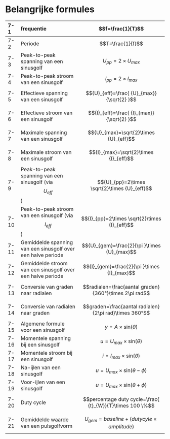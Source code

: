 # Belangrijke formules

| 7-1 | frequentie | $$f=\frac{1}{T}$$ |
| :--- | :--- | :--- |
| 7-2 | Periode | $$T=\frac{1}{f}$$ |
| 7-3 | Peak-to-peak spanning van een sinusgolf | $${U}_{pp}=2\times {U}_{max}$$ |
| 7-4 | Peak-to-peak stroom van een sinusgolf | $${I}_{pp}=2\times {I}_{max}$$ |
| 7-5 | Effectieve spanning van een sinusgolf | $${U}_{eff}=\frac{ {U}_{max}}{\sqrt{2} }$$ |
| 7-6 | Effectieve stroom van een sinusgolf | $${I}_{eff}=\frac{ {I}_{max}}{\sqrt{2} }$$ |
| 7-7 | Maximale spanning van een sinusgolf | $${U}_{max}=\sqrt{2}\times {U}_{eff}$$ |
| 7-8 | Maximale stroom van een sinusgolf | $${I}_{max}=\sqrt{2}\times {I}_{eff}$$ |
| 7-9 | Peak-to-peak spanning van een sinusgolf \(via $${U}_{eff}$$ \) | $${U}_{pp}=2\times \sqrt{2}\times {U}_{eff}$$ |
| 7-10 | Peak-to-peak stroom van een sinusgolf \(via $${I}_{eff}$$ \) | $${I}_{pp}=2\times \sqrt{2}\times {I}_{eff}$$ |
| 7-11 | Gemiddelde spanning van een sinusgolf over een halve periode | $${U}_{gem}=\frac{2}{\pi }\times {U}_{max}$$ |
| 7-12 | Gemiddelde stroom van een sinusgolf over een halve periode | $${I}_{gem}=\frac{2}{\pi }\times {I}_{max}$$ |
| 7-13 | Conversie van graden naar radialen | $$radialen=\frac{aantal graden}{360°}\times 2\pi rad$$ |
| 7-14 | Conversie van radialen naar graden | $$graden=\frac{aantal radialen}{2\pi rad}\times 360°$$ |
| 7-15 | Algemene formule voor een sinusgolf | $$y=A\times \mathrm{sin}\left(\theta \right)$$ |
| 7-16 | Momentele spanning bij een sinusgolf | $$u={U}_{max}\times \mathrm{sin}\left(\theta \right)$$ |
| 7-17 | Momentele stroom bij een sinusgolf | $$i={I}_{max}\times \mathrm{sin}\left(\theta \right)$$ |
| 7-18 | Na-ijlen van een sinusgolf | $$u={U}_{max}\times \mathrm{sin}\left(\theta -\phi \right)$$ |
| 7-19 | Voor-ijlen van een sinusgolf | $$u={U}_{max}\times \mathrm{sin}\left(\theta +\phi \right)$$ |
| 7-20 | Duty cycle | $$percentage duty cycle=\frac{ {t}_{W}}{T}\times 100 \%$$ |
| 7-21 | Gemiddelde waarde van een pulsgolfvorm | $${U}_{gem}=baseline+\left(duty cyle\times amplitude\right)$$ |

